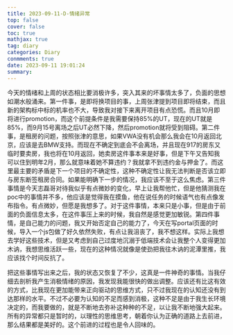 ```yaml
---
title: 2023-09-11-D-情绪异常
top: false
cover: false
toc: true
mathjax: true
tag: diary
categories: Diary
conmments: true
date: 2023-09-11 19:01:24
summary:
---
```


今天的情绪和上周的状态相比要消极许多，突入其来的坏事情太多了，负面的思想如潮水般涌来。第一件事，是即将换项目的事，上周张津提到项目即将结束，而且新的架构标中标的机率也不大，导致我对接下来离开项目有点恐慌。而且10月即将进行promotion，而这个前提条件是我需要保持85%的UT，现在的UT就是85%，而9月15号离场之后UT必然下降，然后promotion就将受到阻碍。第二件事，是租房的问题，按照张津的意思，如果VWA没有机会那么我会在10月返回北京，应该是去BMW支持。而现在不确定到底会不会离场，并且现在917的房东又临时要卖房，我也将在10月返回，她卖房这件事本来是好事，但是下午又告知我可以住到明年2月，那么就意味着她不算违约？我就拿不到违约金与押金了。而这里最主要的矛盾是下一个项目的不确定性，这种不确定性让我无法判断是否该立即与房东断签租房合同。如果能明确下一步的情况，我应该不至于这么焦虑。第三件事情是今天志磊哥对待我似乎有点微妙的变化，早上让我帮他忙，但是他猜测我在poc中的事情并不多，他应该是觉得我在摸鱼，他在说任务的时候语气也有点像发布指令。有点微妙，但愿是我想多了。对于这件事情，本来只是小事，但是由于前面的负面信息太多，在这件事压上来的时候，我自然是感觉更加敏锐。第四件事情，是自己能力的问题，我又开始否定自己的能力了，今天在写portal页面的时候，导入一个js包做了好久依然失败，有点让我沮丧了，我不想这样。实际上我想去学好这些技术，但是又考虑到自己过度地沉溺于低端技术会让我整个人变得更加木讷，我想思维活跃一些，现在的这种情况就像是使劲把我往木讷的泥潭里推，我应该找个时间反抗了。

把这些事情写出来之后，我的状态又恢复了不少，这真是一件神奇的事情。当我仔细去剖析我产生消极情绪的原因，我发现我能很快的做出调整。应该还有比这有效的方式，比我现在更加能带来正向驱动的思维方式，只不过我现在的认知还没有到达那样的水平。不过不必要为认知的不足而感到消极，这种不足是由于我生长环境决定的，而我要做的，就是不断地去弥补这种种的不足，以让我不断地强大起来。所有的异常都只是暂时的，以理性的思维思考，朝着你认为正确的道路上去前进，那么结果都是美好的。这个前进的过程也是令人回味的。
